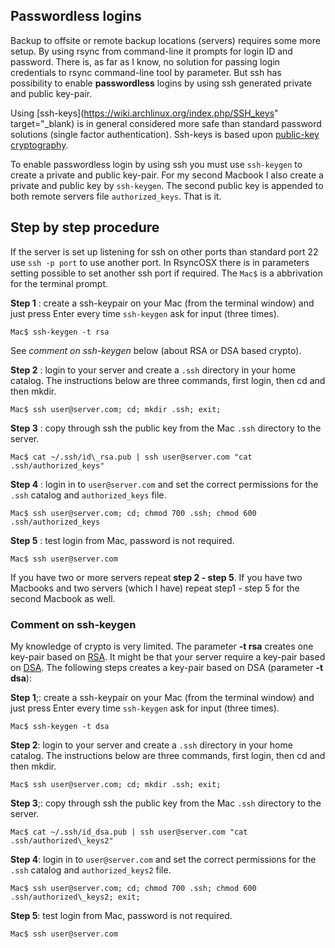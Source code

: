 ## Passwordless logins
 
 
Backup to offsite or remote backup locations (servers) requires some more setup. By using rsync from command-line it prompts for login ID and password. There is, as far as I know, no solution for passing login credentials to rsync command-line tool by parameter. But ssh has possibility to enable **passwordless** logins by using ssh generated private and public key-pair. 

Using [ssh-keys](https://wiki.archlinux.org/index.php/SSH_keys" target="_blank) is in general considered more safe than standard password solutions (single factor authentication). Ssh-keys is based upon [public-key cryptography](https://en.wikipedia.org/wiki/Public-key_cryptography).

To enable passwordless login by using ssh you must use `ssh-keygen` to create a private and public key-pair. For my second Macbook I also create a private and public key by `ssh-keygen`. The second public key is appended to both remote servers file `authorized_keys`. That is it.

## Step by step procedure

If the server is set up listening for ssh on other ports than standard port 22 use `ssh -p port` to use another port. In RsyncOSX there is in parameters setting possible to set another ssh port if required. The `Mac$` is a abbrivation for the terminal prompt.

**Step 1** : create a ssh-keypair on your Mac (from the terminal window) and just press Enter every time `ssh-keygen` ask for input (three times). 

`Mac$ ssh-­keygen -­t rsa`

See _comment on ssh-keygen_ below (about RSA or DSA based crypto).

**Step 2** : login to your server and create a `.ssh` directory in your home catalog. The instructions below are three commands, first login, then cd and then mkdir.

`Mac$ ssh user@server.com; cd; mkdir .ssh; exit;`

**Step 3** : copy through ssh the public key from the Mac `.ssh` directory to the server.

`Mac$ cat ~/.ssh/id\_rsa.pub | ssh user@server.com "cat .ssh/authorized_keys"`

**Step 4** : login in to `user@server.com` and set the correct permissions for the `.ssh` catalog and `authorized_keys` file.

`Mac$ ssh user@server.com; cd; chmod 700 .ssh; chmod 600 .ssh/authorized_keys`

**Step 5** : test login from Mac, password is not required.

`Mac$ ssh user@server.com`

If you have two or more servers repeat **step 2 - step 5**. If you have two Macbooks and two servers (which I have) repeat step1 - step 5 for the second Macbook as well.

### Comment on ssh-keygen

My knowledge of crypto is very limited. The parameter **-t rsa** creates one key-pair based on <a href="https://en.wikipedia.org/wiki/RSA_(cryptosystem)" target="_blank">RSA</a>. It might be that your server require a key-pair based on <a href="https://en.wikipedia.org/wiki/Digital_Signature_Algorithm" target="_blank">DSA</a>. The following steps creates a key-pair based on DSA (parameter **-t dsa**):

**Step 1**;: create a ssh-keypair on your Mac (from the terminal window) and just press Enter every time `ssh-keygen` ask for input (three times).

`Mac$ ssh-­keygen -­t dsa`

**Step 2**: login to your server and create a `.ssh` directory in your home catalog. The instructions below are three commands, first login, then cd and then mkdir.

`Mac$ ssh user@server.com; cd; mkdir .ssh; exit;`

**Step 3**;: copy through ssh the public key from the Mac `.ssh` directory to the server.

`Mac$ cat ~/.ssh/id_dsa.pub | ssh user@server.com "cat .ssh/authorized\_keys2"`

**Step 4**: login in to `user@server.com` and set the correct permissions for the `.ssh` catalog and `authorized_keys2` file.

`Mac$ ssh user@server.com; cd; chmod 700 .ssh; chmod 600 .ssh/authorized\_keys2; exit;`

**Step 5**: test login from Mac, password is not required.

`Mac$ ssh user@server.com`<br />

